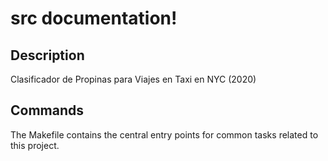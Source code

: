 # src documentation!

## Description

Clasificador de Propinas para Viajes en Taxi en NYC (2020)

## Commands

The Makefile contains the central entry points for common tasks related to this project.

